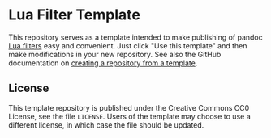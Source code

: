 Lua Filter Template
==================================================================

This repository serves as a template intended to make publishing
of pandoc [Lua filters][] easy and convenient. Just click "Use
this template" and then make modifications in your new repository.
See also the GitHub documentation on [creating a repository from a
template][from template].

[Lua filters]: https://pandoc.org/lua-filters.html
[from template]: https://docs.github.com/en/repositories/creating-and-managing-repositories/creating-a-repository-from-a-template


License
------------------------------------------------------------------

This template repository is published under the Creative Commons
CC0 License, see the file `LICENSE`. Users of the template may
choose to use a different license, in which case the file should
be updated.

